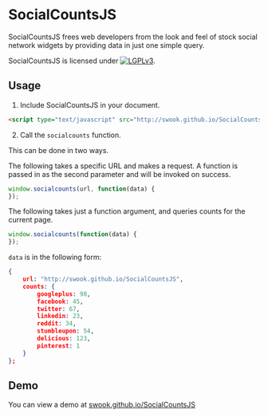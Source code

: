# SocialCountsJS


SocialCountsJS frees web developers from the look and feel of stock social network widgets by providing data in just one simple query.

SocialCountsJS is licensed under [![LGPLv3](http://www.gnu.org/graphics/lgplv3-88x31.png)](http://www.gnu.org/licenses/lgpl.html).

## Usage

1. Include SocialCountsJS in your document.

```html
<script type="text/javascript" src="http://swook.github.io/SocialCountsJS/socialcounts.js"></script>
```

2. Call the `socialcounts` function.

This can be done in two ways.

The following takes a specific URL and makes a request. A function is passed in as the second parameter and will be invoked on success.

```javascript
window.socialcounts(url, function(data) {
});
```

The following takes just a function argument, and queries counts for the current page.

```javascript
window.socialcounts(function(data) {
});
```

`data` is in the following form:

```json
{
	url: "http://swook.github.io/SocialCountsJS",
	counts: {
		googleplus: 98,
		facebook: 45,
		twitter: 67,
		linkedin: 23,
		reddit: 34,
		stumbleupon: 54,
		delicious: 123,
		pinterest: 1
	}
};
```

## Demo
You can view a demo at [swook.github.io/SocialCountsJS](http://swook.github.io/SocialCountsJS/)

